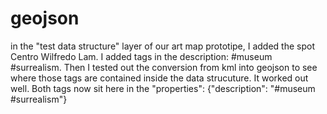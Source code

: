 # geojson

in the "test data structure" layer of our art map prototipe, I added the spot Centro Wilfredo Lam. I added tags in the description: #museum #surrealism. Then I tested out the conversion from kml into geojson to see where those tags are contained inside the data strucuture. It worked out well. Both tags now sit here in the "properties": {"description": "#museum #surrealism"}
